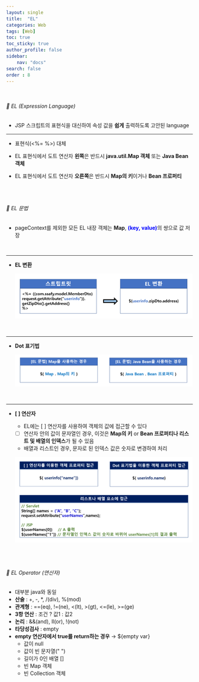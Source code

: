 ```yaml
---
layout: single
title:  "EL"
categories: Web
tags: [Web]
toc: true
toc_sticky: true
author_profile: false
sidebar:
    nav: "docs"
search: false
order : 8
---
```


<br>

###### 🚥 EL (Expression Language)

- JSP 스크립트의 표현식을 대신하여 속성 값을 **쉽게** 출력하도록 고안된 language

-------

- 표현식(<%= %>) 대체

- EL 표현식에서 도트 연산자 **왼쪽**은 반드시 **java.util.Map 객체** 또는 **Java Bean 객체**
- EL 표현식에서 도트 연산자 **오른쪽**은 반드시 **Map의 키**이거나 **Bean 프로퍼티**



<br><br>

###### 🚥 EL 문법

- pageContext를 제외한 모든 EL 내장 객체는 **Map**,  <span style="color:blue">**(key, value)**</span>의 쌍으로 값 저장

<br>

--------

- **EL 변환**

  ![image-20220408171226535](../../images/db/2022-04-01-be/image-20220408171226535.png)

<br>

-----------------

- **Dot 표기법**

  ![image-20220408142150814](../../images/db/2022-04-01-be/image-20220408142150814.png)

<br>

-------------------

- **[  ] 연산자**

  - EL에는 [  ] 연산자를 사용하여 객체의 값에 접근할 수 있다
  - [  ] 연산자 안의 값이 문자열인 경우, 이것은 **Map의 키** or **Bean 프로퍼티나 리스트 및 배열의 인덱스**가 될 수 있음
  - 배열과 리스트인 경우, 문자로 된 인덱스 값은 숫자로 변경하여 처리

  ![image-20220408144410008](../../images/db/2022-04-01-be/image-20220408144410008.png)

<br><br>

###### 🚥 EL Operator (연산자)

- 대부분 java와 동일
- **산술** : +, -, *, /(div), %(mod)
- **관계형** : ==(eq),  !=(ne),  <(lt),  >(gt),  <=(le),  >=(ge)
- **3항 연산** : 조건 ? 값1 : 값2
- **논리** : &&(and),  ll(or),  !(not)
- **타당성검사** : empty
- **empty 연산자에서 true를 return하는 경우** → ${empty var}
  - 값이 null
  - 값이 빈 문자열(" ")
  - 길이가 0인 배열 []
  - 빈 Map 객체
  - 빈 Collection 객체



<br><br>

